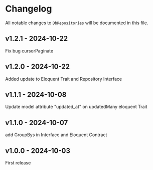 # Changelog

All notable changes to `DbRepositories` will be documented in this file.

## v1.2.1 - 2024-10-22

Fix bug cursorPaginate

## v1.2.0 - 2024-10-22

Added update to Eloquent Trait and Repository Interface

## v1.1.1 - 2024-10-08

Update model attribute "updated_at" on updatedMany eloquent Trait

## v1.1.0 - 2024-10-07

add GroupBys in Interface and Eloquent Contract

## v1.0.0 - 2024-10-03

First release
